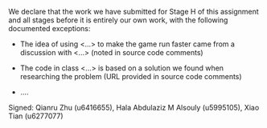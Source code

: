 We declare that the work we have submitted for Stage H of this assignment and all stages before it is entirely our own work, with the following documented exceptions:

* The idea of using <...> to make the game run faster came from a discussion with <...> (noted in source code comments)

* The code in class <...> is based on a solution we found when researching the problem (URL provided in source code comments)

* ....

Signed: Qianru Zhu (u6416655),  Hala Abdulaziz M Alsouly (u5995105), Xiao Tian (u6277077)

